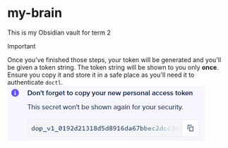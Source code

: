# my-brain
This is my Obsidian vault for term 2

>[!IMPORTANT]
>
>Once you've finished those steps, your token will be generated and you'll be given a token string. The token string will be shown to you only **once**. Ensure you copy it and store it in a safe place as you'll need it to authenticate `doctl`.
>![Screenshot of token string](./Images/token_string.png)